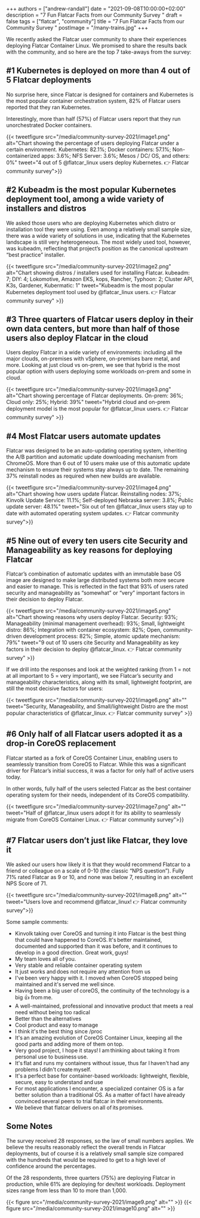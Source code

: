 +++
authors = ["andrew-randall"]
date = "2021-09-08T10:00:00+02:00"
description = "7 Fun Flatcar Facts from our Community Survey "
draft = false
tags = ["flatcar", "community"]
title = "7 Fun Flatcar Facts from our Community Survey "
postImage = "/many-trains.jpg"
+++

We recently asked the Flatcar user community to share their experiences deploying Flatcar Container Linux. We promised to share the results back with the community, and so here are the top 7 take-aways from the survey:

## #1 Kubernetes is deployed on more than 4 out of 5 Flatcar deployments

No surprise here, since Flatcar is designed for containers and Kubernetes is the most popular container orchestration system, 82% of Flatcar users reported that they ran Kubernetes.

Interestingly, more than half (57%) of Flatcar users report that they run unorchestrated Docker containers.

{{< tweetfigure src="/media/community-survey-2021/image1.png" alt="Chart showing the percentage of users deploying Flatcar under a certain environment. Kubernetes: 82.1%; Docker containers: 57.1%; Non-containerized apps: 3.6%; NFS Server: 3.6%; Mesos / DC/ OS, and others: 0%" tweet="4 out of 5 @flatcar_linux users deploy Kubernetes. 👉 Flatcar community survey">}}

## #2 Kubeadm is the most popular Kubernetes deployment tool, among a wide variety of installers and distros

We asked those users who are deploying Kubernetes which distro or installation tool they were using. Even among a relatively small sample size, there was a wide variety of solutions in use, indicating that the Kubernetes landscape is still very heterogeneous. The most widely used tool, however, was kubeadm, reflecting that project’s position as the canonical upstream “best practice” installer.

{{< tweetfigure src="/media/community-survey-2021/image2.png" alt="Chart showing distros / installers used for installing Flatcar. kubeadm: 7; DIY: 4; Lokomotive, Amazon EKS, kops, Rancher, Typhoon: 2; Cluster API, K3s, Gardener, Kubermatic: 1" tweet="Kubeadm is the most popular Kubernetes deployment tool used by @flatcar_linux users. 👉 Flatcar community survey" >}}

## #3 Three quarters of Flatcar users deploy in their own data centers, but more than half of those users also deploy Flatcar in the cloud

Users deploy Flatcar in a wide variety of environments: including all the major clouds, on-premises with vSphere, on-premises bare metal, and more. Looking at just cloud vs on-prem, we see that hybrid is the most popular option with users deploying some workloads on-prem and some in cloud.

{{< tweetfigure src="/media/community-survey-2021/image3.png" alt="Chart showing percentage of Flatcar deployments. On-prem: 36%; Cloud only: 25%; Hybrid: 39%" tweet="Hybrid cloud and on-prem deployment model is the most popular for @flatcar_linux users. 👉 Flatcar community survey" >}}

## #4 Most Flatcar users automate updates

Flatcar was designed to be an auto-updating operating system, inheriting the A/B partition and automatic update downloading mechanism from ChromeOS. More than 6 out of 10 users make use of this automatic update mechanism to ensure their systems stay always up to date. The remaining 37% reinstall nodes as required when new builds are available.

{{< tweetfigure src="/media/community-survey-2021/image4.png" alt="Chart showing how users update Flatcar. Reinstalling nodes: 37%; Kinvolk Update Service: 11.1%; Self-deployed Nebraska server: 3.8%; Public update server: 48.1%" tweet="Six out of ten @flatcar_linux users stay up to date with automated operating system updates. 👉 Flatcar community survey">}}

## #5 Nine out of every ten users cite Security and Manageability as key reasons for deploying Flatcar

Flatcar’s combination of automatic updates with an immutable base OS image are designed to make large distributed systems both more secure and easier to manage. This is reflected in the fact that 93% of users rated security and manageability as “somewhat” or “very” important factors in their decision to deploy Flatcar.

{{< tweetfigure src="/media/community-survey-2021/image5.png" alt="Chart showing reasons why users deploy Flatcar. Security: 93%; Manageability (minimal management overhead): 93%; Small, lightweight distro: 86%; Integration with container ecosystem: 82%; Open, community-driven development process: 82%; Simple, atomic update mechanism: 79%" tweet="9 out of 10 users cite Security and Manageability as key factors in their decision to deploy @flatcar_linux. 👉 Flatcar community survey" >}}

If we drill into the responses and look at the weighted ranking (from 1 = not at all important to 5 = very important), we see Flatcar’s security and manageability characteristics, along with its small, lightweight footprint, are still the most decisive factors for users:

{{< tweetfigure src="/media/community-survey-2021/image6.png" alt="" tweet="Security, Manageability, and Small/lightweight Distro are the most popular characteristics of @flatcar_linux. 👉 Flatcar community survey" >}}

## #6 Only half of all Flatcar users adopted it as a drop-in CoreOS replacement

Flatcar started as a fork of CoreOS Container Linux, enabling users to seamlessly transition from CoreOS to Flatcar. While this was a significant driver for Flatcar’s initial success, it was a factor for only half of active users today.

In other words, fully half of the users selected Flatcar as the best container operating system for their needs, independent of its CoreOS compatibility.

{{< tweetfigure src="/media/community-survey-2021/image7.png" alt="" tweet="Half of @flatcar_linux users adopt it for its ability to seamlessly migrate from CoreOS Container Linux. 👉 Flatcar community survey">}}

## #7 Flatcar users don’t just like Flatcar, they love it

We asked our users how likely it is that they would recommend Flatcar to a friend or colleague on a scale of 0-10 (the classic “NPS question”). Fully 71% rated Flatcar as 9 or 10, and none was below 7, resulting in an excellent NPS Score of 71.

{{< tweetfigure src="/media/community-survey-2021/image8.png" alt="" tweet="Users love and recommend @flatcar_linux! 👉 Flatcar community survey">}}

Some sample comments:

* Kinvolk taking over CoreOS and turning it into Flatcar is the best thing that could have happened to CoreOS. It's better maintained, documented and supported than it was before, and it continues to develop in a good direction. Great work, guys!​
* My team loves all of you.
* Very stable and reliable container operating system
* It just works and does not require any attention from us
* I've been very happy with it. I moved when CoreOS stopped being maintained and it's served me well since.​
* Having been a big user of coreOS, the continuity of the technology is a big :thumbsup: from me.​
* A well-maintained, professional and innovative product that meets a real need without being too radical​
* Better than the alternatives​
* Cool product and easy to manage​
* I think it's the best thing since /proc​
* It's an amazing evolution of CoreOS Container Linux, keeping all the good parts and adding more of them on top.​
* Very good project, I hope it stays! I am thinking about taking it from personal use to business use.​
* It's flat and runs my containers without issue, thus far I haven't had any problems I didn't create myself.​
* It's a perfect base for container-based workloads: lightweight, flexible, secure, easy to understand and use​
* For most applications I encounter, a specialized container OS is a far better solution than a traditional OS. As a matter of fact I have already convinced several peers to trial flatcar in their environments.​
* We believe that flatcar delivers on all of its promises.​

## Some Notes

The survey received 28 responses, so the law of small numbers applies. We believe the results reasonably reflect the overall trends in Flatcar deployments, but of course it is a relatively small sample size compared with the hundreds that would be required to get to a high level of confidence around the percentages.

Of the 28 respondents, three quarters (75%) are deploying Flatcar in production, while 61% are deploying for dev/test workloads. Deployment sizes range from less than 10 to more than 1,000.

{{< figure src="/media/community-survey-2021/image9.png" alt="" >}}
{{< figure src="/media/community-survey-2021/image10.png" alt="" >}}
